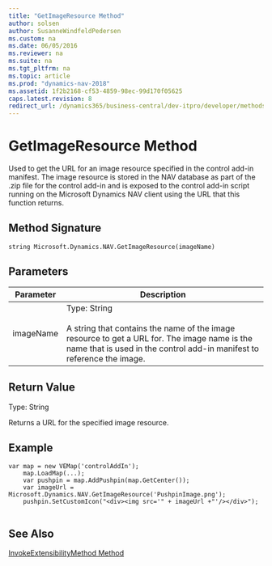 ```yaml
---
title: "GetImageResource Method"
author: solsen
author: SusanneWindfeldPedersen
ms.custom: na
ms.date: 06/05/2016
ms.reviewer: na
ms.suite: na
ms.tgt_pltfrm: na
ms.topic: article
ms.prod: "dynamics-nav-2018"
ms.assetid: 1f2b2168-cf53-4859-98ec-99d170f05625
caps.latest.revision: 8
redirect_url: /dynamics365/business-central/dev-itpro/developer/methods/devenv-al-method-reference
---
```


# GetImageResource Method
Used to get the URL for an image resource specified in the control add-in manifest. The image resource is stored in the NAV database as part of the .zip file for the control add-in and is exposed to the control add-in script running on the Microsoft Dynamics NAV client using the URL that this function returns.  
  
## Method Signature  
 `string Microsoft.Dynamics.NAV.GetImageResource(imageName)`  
  
## Parameters  
  
|Parameter|Description|  
|---------------|-----------------|  
|imageName|Type: String<br /><br /> A string that contains the name of the image resource to get a URL for. The image name is the name that is used in the control add-in manifest to reference the image.|  
  
## Return Value  
 Type: String  
  
 Returns a URL for the specified image resource.  
  
## Example  
<!--
 For a detailed code example, see [Walkthrough: Creating and Using a Client Control Add-in](Walkthrough--Creating-and-Using-a-Client-Control-Add-in.md)  -->
  
```  
var map = new VEMap('controlAddIn');  
    map.LoadMap(...);  
    var pushpin = map.AddPushpin(map.GetCenter());  
    var imageUrl = Microsoft.Dynamics.NAV.GetImageResource('PushpinImage.png');  
    pushpin.SetCustomIcon("<div><img src='" + imageUrl +"'/></div>");  
  
```  
  
## See Also  
 [InvokeExtensibilityMethod Method](devenv-invokeextensibility-method.md)
